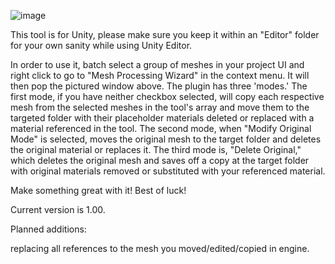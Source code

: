 ![image](https://github.com/user-attachments/assets/a1526fa9-861c-42ad-850f-d109f9dbdb21)


This tool is for Unity, please make sure you keep it within an "Editor" folder for your own sanity while using Unity Editor. 

In order to use it, batch select a group of meshes in your project UI and right click to go to "Mesh Processing Wizard" in the context menu. It will then pop the pictured window above. The plugin has three 'modes.' The first mode, if you have neither checkbox selected, will copy each respective mesh from the selected meshes in the tool's array and move them to the targeted folder with their placeholder materials deleted or replaced with a material referenced in the tool. The second mode, when "Modify Original Mode" is selected, moves the original mesh to the target folder and deletes the original material or replaces it. The third mode is, "Delete Original," which deletes the original mesh and saves off a copy at the target folder with original materials removed or substituted with your referenced material. 

Make something great with it! Best of luck! 

Current version is 1.00. 

Planned additions: 

replacing all references to the mesh you moved/edited/copied in engine. 
